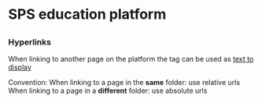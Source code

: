# SPS education platform



##

### Hyperlinks
When linking to another page on the platform the <a> tag can be used as
<a href="path/to/page">text to display</a>

Convention:
When linking to a page in the **same** folder: use relative urls
When linking to a page in a **different** folder: use absolute urls
